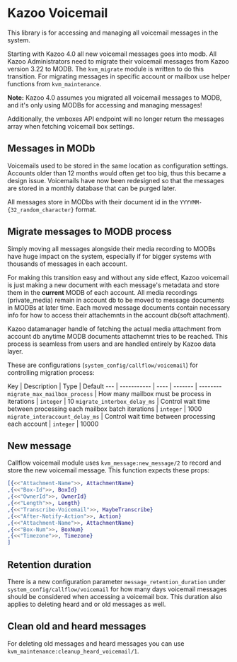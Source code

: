 # Kazoo Voicemail

This library is for accessing and managing all voicemail messages in the system.

Starting with Kazoo 4.0 all new voicemail messages goes into modb. All Kazoo Administrators need to migrate their voicemail messages from Kazoo version 3.22 to MODB. The `kvm_migrate` module is written to do this transition. For migrating messages in specific account or mailbox use helper functions from `kvm_maintenance`.

**Note:** Kazoo 4.0 assumes you migrated all voicemail messages to MODB, and it's only using MODBs for accessing and managing messages!

Additionally, the vmboxes API endpoint will no longer return the messages array when fetching voicemail box settings.

## Messages in MODb

Voicemails used to be stored in the same location as configuration settings. Accounts older than 12 months would often get too big,
thus this became a design issue. Voicemails have now been redesigned so that the messages are stored in a monthly database that can be purged later.

All messages store in MODbs with their document id in the `YYYYMM-{32_random_character}` format.

## Migrate messages to MODB process

Simply moving all messages alongside their media recording to MODBs have huge impact on the system, especially if for bigger systems with thousands of messages in each account.

For making this transition easy and without any side effect, Kazoo voicemail is just making a new document with each message's metadata and store them in the __current__ MODB of each account.
All media recordings (private_media) remain in account db to be moved to message documents in MODBs at later time. Each moved message documents contain necessary info for how to access their attachemnts in the account db(soft attachment).

Kazoo datamanager handle of fetching the actual media attachment from account db anytime MODB documents attachemnt tries to be reached. This process is seamless from users and are handled entirely by
Kazoo data layer.

These are configurations (`system_config/callflow/voicemail`) for controlling migration process:

Key | Description | Type | Default
--- | ----------- | ---- | ------- | --------
`migrate_max_mailbox_process` | How many mailbox must be process in iterations | `integer` | 10
`migrate_interbox_delay_ms` | Control wait time between processing each mailbox batch iterations | `integer` | 1000
`migrate_interaccount_delay_ms` | Control wait time between processing each account | `integer` | 10000


## New message

Callflow voicemail module uses `kvm_message:new_message/2` to record and store the new voicemail message. This function expects these props:

```erlang
[{<<"Attachment-Name">>, AttachmentName}
,{<<"Box-Id">>, BoxId}
,{<<"OwnerId">>, OwnerId}
,{<<"Length">>, Length}
,{<<"Transcribe-Voicemail">>, MaybeTranscribe}
,{<<"After-Notify-Action">>, Action}
,{<<"Attachment-Name">>, AttachmentName}
,{<<"Box-Num">>, BoxNum}
,{<<"Timezone">>, Timezone}
]
```

## Retention duration

There is a new configuration parameter `message_retention_duration` under `system_config/callflow/voicemail` for how many days voicemail messages should be considered when accessing a voicemail box. This duration also applies to deleting heard and or old messages as well.

## Clean old and heard messages

For deleting old messages and heard messages you can use `kvm_maintenance:cleanup_heard_voicemail/1`.
